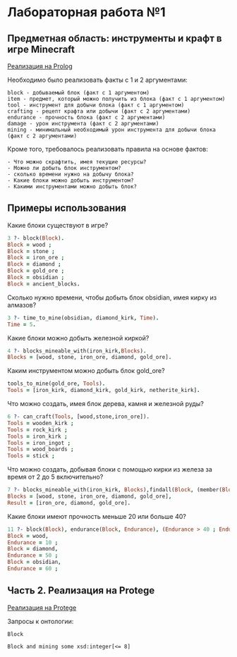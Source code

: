 # Лабораторная работа №1

## Предметная область: инструменты и крафт в игре Minecraft

[Реализация на Prolog](./db.pl)

Необходимо было реализовать факты с 1 и 2 аргументами:

    block - добываемый блок (факт с 1 аргументом)
    item - предмет, который можно получить из блока (факт с 1 аргументом)
    tool - инструмент для добычи блока (факт с 1 аргументом)
    crafting - рецепт крафта или добычи (факт с 2 аргументами)
    endurance - прочность блока (факт с 2 аргументами)
    damage - урон инструмента (факт с 2 аргументами)
    mining - минимальный необходимый урон инструмента для добычи блока (факт с 2 аргументами)

Кроме того, требовалось реализовать правила на основе фактов:
    
    - Что можно скрафтить, имея текущие ресурсы?
    - Можно ли добыть блок инструментом?
    - сколько времени нужно на добычу блока?
    - Какие блоки можно добыть инструментом?
    - Какими инструментами можно добыть блок?

## Примеры использования

Какие блоки существуют в игре?

```prolog
3 ?- block(Block).
Block = wood ;
Block = stone ;
Block = iron_ore ;
Block = diamond ;
Block = gold_ore ;
Block = obsidian ;
Block = ancient_blocks.
```

Сколько нужно времени, чтобы добыть блок obsidian, имея кирку из алмазов?

```prolog
3 ?- time_to_mine(obsidian, diamond_kirk, Time).
Time = 5.
```

Какие блоки можно добыть железной киркой?

```prolog
4 ?- blocks_mineable_with(iron_kirk,Blocks).
Blocks = [wood, stone, iron_ore, diamond, gold_ore].
```

Каким инструментом можно добыть блок gold_ore?

```prolog
tools_to_mine(gold_ore, Tools).
Tools = [iron_kirk, diamond_kirk, gold_kirk, netherite_kirk].
```

Что можно создать, имея блок дерева, камня и железной руды?

```prolog
6 ?- can_craft(Tools, [wood,stone,iron_ore]). 
Tools = wooden_kirk ;
Tools = rock_kirk ;
Tools = iron_kirk ;
Tools = iron_ingot ;
Tools = wood_boards ;
Tools = stick ;
```

Что можно создать, добывая блоки с помощью кирки из железа за время от 2 до 5 включительно?

```prolog
7 ?- blocks_mineable_with(iron_kirk, Blocks),findall(Block, (member(Block, Blocks), time_to_mine(Block, iron_kirk, Hits), Hits >= 2, Hits =< 5), Result).
Blocks = [wood, stone, iron_ore, diamond, gold_ore],
Result = [iron_ore, diamond, gold_ore].
```

Какие блоки имеют прочность меньше 20 или больше 40?

```prolog
11 ?- block(Block), endurance(Block, Endurance), (Endurance > 40 ; Endurance < 20).
Block = wood,
Endurance = 10 ;
Block = diamond,
Endurance = 50 ;
Block = obsidian,
Endurance = 60 ;
```

## Часть 2. Реализация на Protege

[Реализация на Protege](./lab1.owx)

Запросы к онтологии:

```sparql
Block
```

```sparql
Block and mining some xsd:integer[<= 8]
```
